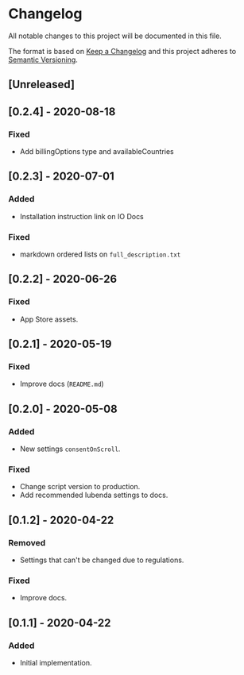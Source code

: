 # Changelog

All notable changes to this project will be documented in this file.

The format is based on [Keep a Changelog](http://keepachangelog.com/en/1.0.0/)
and this project adheres to [Semantic Versioning](http://semver.org/spec/v2.0.0.html).

## [Unreleased]

## [0.2.4] - 2020-08-18
### Fixed
- Add billingOptions type and availableCountries

## [0.2.3] - 2020-07-01
### Added
- Installation instruction link on IO Docs

### Fixed
- markdown ordered lists on `full_description.txt`

## [0.2.2] - 2020-06-26
### Fixed

- App Store assets.

## [0.2.1] - 2020-05-19

### Fixed

- Improve docs (`README.md`)

## [0.2.0] - 2020-05-08

### Added

- New settings `consentOnScroll`.

### Fixed

- Change script version to production.
- Add recommended Iubenda settings to docs.

## [0.1.2] - 2020-04-22

### Removed

- Settings that can't be changed due to regulations.

### Fixed

- Improve docs.

## [0.1.1] - 2020-04-22

### Added

- Initial implementation.
